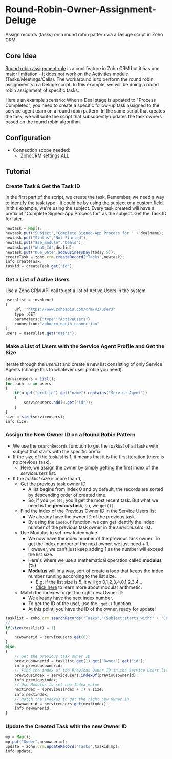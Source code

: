 # Round-Robin-Owner-Assignment-Deluge
Assign records (tasks) on a round robin pattern via a Deluge script in Zoho CRM.

## Core Idea
[Round robin assignment rule](https://help.zoho.com/portal/en/kb/crm/automate-business-processes/assignment-rules/articles/set-assignment-rules#Step_1_Enter_the_basic_details) is a cool feature in Zoho CRM but it has one major limitation - it does not work on the Activities module (Tasks/Meetings/Calls). The workaround is to perform the round robin assignment via a Deluge script. In this example, we will be doing a round robin assignment of specific tasks.

Here's an example scenario: When a Deal stage is updated to "Process Completed", you need to create a specific follow-up task assigned to the service agent team on a round robin pattern. In the same script that creates the task, we will write the script that subsquently updates the task owners based on the round robin algorithm.

## Configuration
* Connection scope needed:
  * ZohoCRM.settings.ALL

## Tutorial
### Create Task & Get the Task ID
In the first part of the script, we create the task. Remember, we need a way to identify the task type - it could be by using the subject or a custom field. In this example, we're using the subject. Every task created will have a prefix of "Complete Signed-App Process for" as the subject. Get the Task ID for later.
```javascript
newtask = Map();
newtask.put("Subject","Complete Signed-App Process for " + dealname);
newtask.put("Status","Not Started");
newtask.put("$se_module","Deals");
newtask.put("What_Id",dealid);
newtask.put("Due_Date",addBusinessDay(today,5));
createTask = zoho.crm.createRecord("Tasks",newtask);
info createTask;
taskid = createTask.get("id");
```

### Get a List of Active Users
Use a Zoho CRM API call to get a list of Active Users in the system.

```javascript
userslist = invokeurl
[
	url :"https://www.zohoapis.com/crm/v2/users"
	type :GET
	parameters:{"type":"ActiveUsers"}
	connection:"zohocrm_oauth_connection"
];
users = userslist.get("users");
```

### Make a List of Users with the Service Agent Profile and Get the Size
Iterate through the *userlist* and create a new list consisting of only Service Agents (change this to whatever user profile you need).

```javascript
serviceusers = List();
for each  u in users
{
	if(u.get("profile").get("name").contains("Service Agent"))
	{
		serviceusers.add(u.get("id"));
	}
}
size = size(serviceusers);
info size;
```

### Assign the New Owner ID on a Round Robin Pattern
* We use the `searchRecords` function to get the *tasklist* of all tasks with subject that starts with the specific prefix.
* If the size of the *tasklist* is 1, it means that it is the first iteration (there is no previous task).
  * Here, we assign the owner by simply getting the first index of the *serviceusers* list.
* If the *tasklist* size is more than 1,
  * Get the previous task owner ID
	* A list begins from index 0 and by default, the records are sorted by descending order of created time.
	* So, if you `get(0)`, you'll get the most recent task. But what we need is the **previous task**, so, we `get(1)`.
  * Find the index of the Previous Owner ID in the Service Users list
  	* We already have the owner ID of the previous task.
  	* By using the `indexOf` function, we can get identify the index number of the previous task owner in the *serviceusers* list.
  * Use Modulus to set new Index value
  	* We now have the index number of the previous task owner. To get the index number of the next owner, we just need + 1.
  	* However, we can't just keep adding 1 as the number will exceed the list size.
  	* Here's where we use a mathematical operation called **modulus (%)**
  	* **Modulus** will in a way, sort of create a loop that keeps the index number running according to the list size.
  		* E.g. if the list size is 5, it will go 0,1,2,3,4,0,1,2,3,4...
  		* [Click here](https://blog.mattclemente.com/2019/07/12/modulus-operator-modulo-operation.html) to learn more about modular arithmetic.
  * Match the indexes to get the right new Owner ID
  	* We already have the next index number.
  	* To get the ID of the user, use the `.get()` function.
  	* At this point, you have the ID of the owner, ready for update!

```javascript
tasklist = zoho.crm.searchRecords("Tasks","(Subject:starts_with:" + "Complete Signed-App Process for" + ")");
//
if(size(tasklist) = 1)
{
	newownerid = serviceusers.get(0);
}
else
{
	// Get the previous task owner ID
	previousownerid = tasklist.get(1).get("Owner").get("id");
	info previousownerid;
	// Find the index of the Previous Owner ID in the Service Users list
	previousindex = serviceusers.indexOf(previousownerid);
	info previousindex;
	// Use Modulus to set new Index value
	nextindex = (previousindex + 1) % size;
	info nextindex;
	// Match the indexes to get the right new Owner ID.
	newownerid = serviceusers.get(nextindex);
	info newownerid;
}
```

### Update the Created Task with the new Owner ID

```javascript
mp = Map();
mp.put("Owner",newownerid);
update = zoho.crm.updateRecord("Tasks",taskid,mp);
info update;
```
